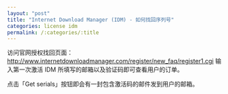 ```yaml
---
layout: "post"
title: "Internet Download Manager (IDM) - 如何找回序列号"
categories: license idm
permalink: /:categories/:title
---
```


访问官网授权找回页面：http://www.internetdownloadmanager.com/register/new_faq/register1.cgi 输入第一次激活 IDM 所填写的邮箱以及验证码即可查看用户的订单。

点击「Get serials」按钮即会有一封包含激活码的邮件发到用户的邮箱。
